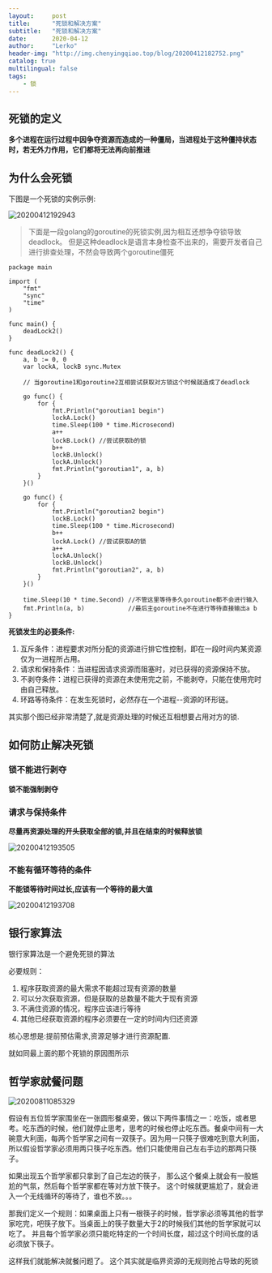 ```yaml
---
layout:     post
title:      "死锁和解决方案"
subtitle:   "死锁和解决方案"
date:       2020-04-12
author:     "Lerko"
header-img: "http://img.chenyingqiao.top/blog/20200412182752.png"
catalog: true
multilingual: false
tags:
    - 锁
---
```


## 死锁的定义

**多个进程在运行过程中因争夺资源而造成的一种僵局，当进程处于这种僵持状态时，若无外力作用，它们都将无法再向前推进**

## 为什么会死锁

下图是一个死锁的实例示例:

![20200412192943](http://img.chenyingqiao.top/blog/20200412192943.png)

> 下面是一段golang的goroutine的死锁实例,因为相互还想争夺锁导致deadlock。
> 但是这种deadlock是语言本身检查不出来的，需要开发者自己进行排查处理，不然会导致两个goroutine僵死


```golang
package main

import (
	"fmt"
	"sync"
	"time"
)

func main() {
	deadLock2()
}

func deadLock2() {
	a, b := 0, 0
	var lockA, lockB sync.Mutex

	// 当goroutine1和goroutine2互相尝试获取对方锁这个时候就造成了deadlock

	go func() {
		for {
			fmt.Println("goroutian1 begin")
			lockA.Lock()
			time.Sleep(100 * time.Microsecond)
			a++
			lockB.Lock() //尝试获取b的锁
			b++
			lockB.Unlock()
			lockA.Unlock()
			fmt.Println("goroutian1", a, b)
		}
	}()

	go func() {
		for {
			fmt.Println("goroutian2 begin")
			lockB.Lock()
			time.Sleep(100 * time.Microsecond)
			b++
			lockA.Lock() //尝试获取A的锁
			a++
			lockA.Unlock()
			lockB.Unlock()
			fmt.Println("goroutian2", a, b)
		}
	}()

	time.Sleep(10 * time.Second) //不管这里等待多久goroutine都不会进行输入
	fmt.Println(a, b)            //最后主goroutine不在进行等待直接输出a b
}

```

**死锁发生的必要条件:**

1. 互斥条件：进程要求对所分配的资源进行排它性控制，即在一段时间内某资源仅为一进程所占用。
2. 请求和保持条件：当进程因请求资源而阻塞时，对已获得的资源保持不放。
3. 不剥夺条件：进程已获得的资源在未使用完之前，不能剥夺，只能在使用完时由自己释放。
4. 环路等待条件：在发生死锁时，必然存在一个进程--资源的环形链。


其实那个图已经非常清楚了,就是资源处理的时候还互相想要占用对方的锁.


## 如何防止解决死锁

### 锁不能进行剥夺

**锁不能强制剥夺**

### 请求与保持条件

**尽量再资源处理的开头获取全部的锁,并且在结束的时候释放锁**

![20200412193505](http://img.chenyingqiao.top/blog/20200412193505.png)


### 不能有循环等待的条件

**不能锁等待时间过长,应该有一个等待的最大值**

![20200412193708](http://img.chenyingqiao.top/blog/20200412193708.png)


## 银行家算法

银行家算法是一个避免死锁的算法

必要规则：
1. 程序获取资源的最大需求不能超过现有资源的数量
2. 可以分次获取资源，但是获取的总数量不能大于现有资源
3. 不满住资源的情况，程序应该进行等待
4. 其他已经获取资源的程序必须要在一定的时间内归还资源

核心思想是:提前预估需求,资源足够才进行资源配置.

就如同最上面的那个死锁的原因图所示

## 哲学家就餐问题

![20200811085329](http://img.chenyingqiao.top/blog/20200811085329.png)

假设有五位哲学家围坐在一张圆形餐桌旁，做以下两件事情之一：吃饭，或者思考。吃东西的时候，他们就停止思考，思考的时候也停止吃东西。餐桌中间有一大碗意大利面，每两个哲学家之间有一双筷子。因为用一只筷子很难吃到意大利面，所以假设哲学家必须用两只筷子吃东西。他们只能使用自己左右手边的那两只筷子。

如果出现五个哲学家都只拿到了自己左边的筷子，
那么这个餐桌上就会有一股尴尬的气氛，然后每个哲学家都在等对方放下筷子。
这个时候就更尴尬了，就会进入一个无线循环的等待了，谁也不放。。。

那我们定义一个规则：如果桌面上只有一根筷子的时候，哲学家必须等其他的哲学家吃完，吧筷子放下。当桌面上的筷子数量大于2的时候我们其他的哲学家就可以吃了。
并且每个哲学家必须只能吃特定的一个时间长度，超过这个时间长度的话必须放下筷子。

这样我们就能解决就餐问题了。
这个其实就是临界资源的无规则抢占导致的死锁